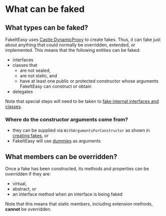 # What can be faked

## What types can be faked?

FakeItEasy uses
[Castle DynamicProxy](http://www.castleproject.org/projects/dynamicproxy/)
to create fakes. Thus, it can fake just about anything that could
normally be overridden, extended, or implemented.  This means that the
following entities can be faked:

* interfaces
* classes that
    * are not sealed,
    * are not static, and
    * have at least one public or protected constructor whose arguments FakeItEasy can construct or obtain
* delegates

Note that special steps will need to be taken to
[fake internal interfaces and classes](how-to-fake-internal-types.md).

### Where do the constructor arguments come from?
  
* they can be supplied via `WithArgumentsForConstructor` as shown in
  [creating fakes](creating-fakes.md), or
* FakeItEasy will use [dummies](dummies.md) as arguments

## What members can be overridden?

Once a fake has been constructed, its methods and properties can be
overridden if they are:

* virtual,
* abstract, or
* an interface method when an interface is being faked

Note that this means that static members, including extension methods,
**cannot** be overridden.
